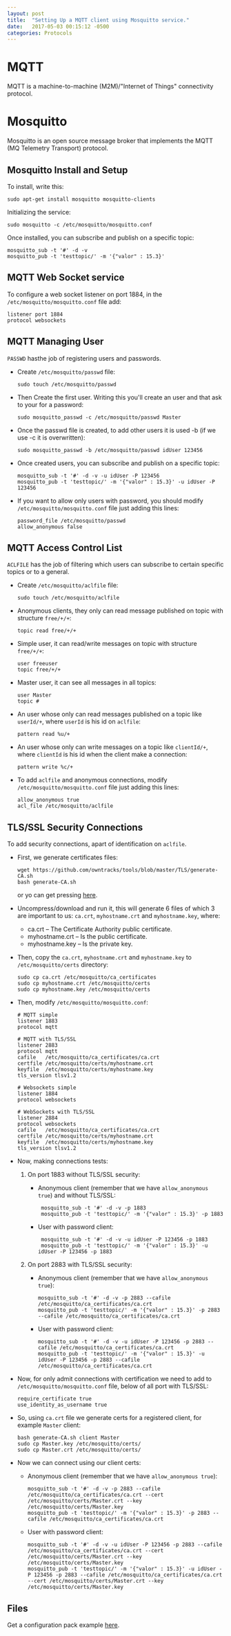 ```yaml
---
layout: post
title:  "Setting Up a MQTT client using Mosquitto service."
date:   2017-05-03 00:15:12 -0500
categories: Protocols
---
```

# MQTT

MQTT is a machine-to-machine (M2M)/"Internet of Things" connectivity protocol.

# Mosquitto

Mosquitto is an open source message broker that implements the MQTT (MQ Telemetry Transport) protocol.

## Mosquitto Install and Setup

To install, write this:

    sudo apt-get install mosquitto mosquitto-clients

Initializing the service:

    sudo mosquitto -c /etc/mosquitto/mosquitto.conf

Once installed, you can subscribe and publish on a specific topic:

    mosquitto_sub -t '#' -d -v
    mosquitto_pub -t 'testtopic/' -m '{"valor" : 15.3}'

## MQTT Web Socket service

To configure a web socket listener on port 1884, in the `/etc/mosquitto/mosquitto.conf` file add:

    listener port 1884
    protocol websockets

## MQTT Managing User

`PASSWD` hasthe job of registering users and passwords.

* Create `/etc/mosquitto/passwd` file:

      sudo touch /etc/mosquitto/passwd

* Then Create the first user. Writing this you'll create an user and that ask to your for a password:

      sudo mosquitto_passwd -c /etc/mosquitto/passwd Master

* Once the passwd file is created, to add other users it is used -b (if we use -c it is overwritten):

      sudo mosquitto_passwd -b /etc/mosquitto/passwd idUser 123456

* Once created users, you can subscribe and publish on a specific topic:

      mosquitto_sub -t '#' -d -v -u idUser -P 123456
      mosquitto_pub -t 'testtopic/' -m '{"valor" : 15.3}' -u idUser -P 123456

* If you want to allow only users with password, you should modify `/etc/mosquitto/mosquitto.conf` file just adding this lines:

      password_file /etc/mosquitto/passwd
      allow_anonymous false

## MQTT Access Control List

`ACLFILE` has the job of filtering which users can subscribe to certain specific topics or to a general.

* Create `/etc/mosquitto/aclfile` file:

      sudo touch /etc/mosquitto/aclfile

* Anonymous clients, they only can read message published on topic with structure `free/+/+`:

      topic read free/+/+

* Simple user, it can read/write messages on topic with structure `free/+/+`:

      user freeuser
      topic free/+/+

* Master user, it can see all messages in all topics:

      user Master
      topic #

* An user whose only can read messages published on a topic like `userId/+`, where `userId` is his id on `aclfile`:

      pattern read %u/+

* An user whose only can write messages on a topic like `clientId/+`, where `clientId` is his id when the client make a connection:

      pattern write %c/+

* To add `aclfile` and anonymous connections, modify `/etc/mosquitto/mosquitto.conf` file just adding this lines: 

      allow_anonymous true
      acl_file /etc/mosquitto/aclfile

## TLS/SSL Security Connections

To add security connections, apart of identification on `aclfile`.  
* First, we generate certificates files:

      wget https://github.com/owntracks/tools/blob/master/TLS/generate-CA.sh
      bash generate-CA.sh

  or yo can get pressing [here][CA-url].

* Uncompress/download and run it, this will generate 6 files of which 3 are important to us: `ca.crt`, `myhostname.crt` and `myhostname.key`, where:

    * ca.crt       – The Certificate Authority public certificate.
    * myhostname.crt – Is the public certificate.
    * myhostname.key – Is the private key.


* Then, copy the `ca.crt`, `myhostname.crt` and `myhostname.key` to `/etc/mosquitto/certs` directory:

      sudo cp ca.crt /etc/mosquitto/ca_certificates
      sudo cp myhostname.crt /etc/mosquitto/certs
      sudo cp myhostname.key /etc/mosquitto/certs

* Then, modify `/etc/mosquitto/mosquitto.conf`:

      # MQTT simple
      listener 1883
      protocol mqtt

      # MQTT with TLS/SSL
      listener 2883
      protocol mqtt
      cafile   /etc/mosquitto/ca_certificates/ca.crt
      certfile /etc/mosquitto/certs/myhostname.crt
      keyfile  /etc/mosquitto/certs/myhostname.key
      tls_version tlsv1.2

      # Websockets simple
      listener 1884
      protocol websockets

      # WebSockets with TLS/SSL
      listener 2884
      protocol websockets
      cafile   /etc/mosquitto/ca_certificates/ca.crt
      certfile /etc/mosquitto/certs/myhostname.crt
      keyfile  /etc/mosquitto/certs/myhostname.key
      tls_version tlsv1.2

* Now, making connections tests:

  1. On port 1883 without TLS/SSL security:

      * Anonymous client (remember that we have `allow_anonymous true`) and without TLS/SSL:

             mosquitto_sub -t '#' -d -v -p 1883
             mosquitto_pub -t 'testtopic/' -m '{"valor" : 15.3}' -p 1883

      * User with password client:

             mosquitto_sub -t '#' -d -v -u idUser -P 123456 -p 1883
             mosquitto_pub -t 'testtopic/' -m '{"valor" : 15.3}' -u idUser -P 123456 -p 1883

  2. On port 2883 with TLS/SSL security:

      * Anonymous client (remember that we have `allow_anonymous true`):

            mosquitto_sub -t '#' -d -v -p 2883 --cafile /etc/mosquitto/ca_certificates/ca.crt
            mosquitto_pub -t 'testtopic/' -m '{"valor" : 15.3}' -p 2883 --cafile /etc/mosquitto/ca_certificates/ca.crt

      * User with password client:
            
            mosquitto_sub -t '#' -d -v -u idUser -P 123456 -p 2883 --cafile /etc/mosquitto/ca_certificates/ca.crt
            mosquitto_pub -t 'testtopic/' -m '{"valor" : 15.3}' -u idUser -P 123456 -p 2883 --cafile /etc/mosquitto/ca_certificates/ca.crt

* Now, for only admit connections with certification we need to add to `/etc/mosquitto/mosquitto.conf` file, below of all port with TLS/SSL:

      require_certificate true
      use_identity_as_username true

* So, using `ca.crt` file we generate certs for a registered client, for example `Master` client:

      bash generate-CA.sh client Master
      sudo cp Master.key /etc/mosquitto/certs/
      sudo cp Master.crt /etc/mosquitto/certs/

* Now we can connect using our client certs:

    * Anonymous client (remember that we have `allow_anonymous true`):

          mosquitto_sub -t '#' -d -v -p 2883 --cafile /etc/mosquitto/ca_certificates/ca.crt --cert /etc/mosquitto/certs/Master.crt --key /etc/mosquitto/certs/Master.key
          mosquitto_pub -t 'testtopic/' -m '{"valor" : 15.3}' -p 2883 --cafile /etc/mosquitto/ca_certificates/ca.crt

    * User with password client:
          
          mosquitto_sub -t '#' -d -v -u idUser -P 123456 -p 2883 --cafile /etc/mosquitto/ca_certificates/ca.crt --cert /etc/mosquitto/certs/Master.crt --key /etc/mosquitto/certs/Master.key
          mosquitto_pub -t 'testtopic/' -m '{"valor" : 15.3}' -u idUser -P 123456 -p 2883 --cafile /etc/mosquitto/ca_certificates/ca.crt --cert /etc/mosquitto/certs/Master.crt --key /etc/mosquitto/certs/Master.key

## Files

Get a configuration pack example [here][example-url].


[CA-url]:       /files/generate-CA.zip
[example-url]:  /files/mosquitto-example.zip
